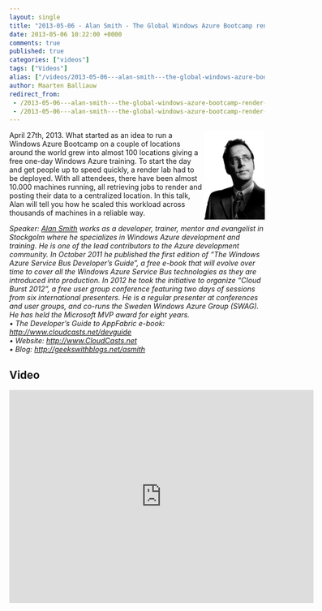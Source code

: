 ```yaml
---
layout: single
title: "2013-05-06 - Alan Smith - The Global Windows Azure Bootcamp render lab explained"
date: 2013-05-06 10:22:00 +0000
comments: true
published: true
categories: ["videos"]
tags: ["Videos"]
alias: ["/videos/2013-05-06---alan-smith---the-global-windows-azure-bootcamp-render-lab-explained"]
author: Maarten Balliauw
redirect_from:
 - /2013-05-06---alan-smith---the-global-windows-azure-bootcamp-render-lab-explained.html
 - /2013-05-06---alan-smith---the-global-windows-azure-bootcamp-render-lab-explained.html
---
```


<p><img alt="" align="right" src="/assets/media/speakers/alan-smith.jpg" width="120" height="175">April 27th, 2013. What started as an idea to run a Windows Azure Bootcamp on a couple of locations around the world grew into almost 100 locations giving a free one-day Windows Azure training. To start the day and get people up to speed quickly, a render lab had to be deployed. With all attendees, there have been almost 10.000 machines running, all retrieving jobs to render and posting their data to a centralized location. In this talk, Alan will tell you how he scaled this workload across thousands of machines in a reliable way.</p>
<p><em>Speaker: <a href="http://geekswithblogs.net/asmith" target="_blank">Alan Smith</a> works as a developer, trainer, mentor and evangelist in Stockgolm where he specializes in Windows Azure development and training. He is one of the lead contributors to the Azure development community. In October 2011 he published the first edition of &ldquo;The Windows Azure Service Bus Developer&rsquo;s Guide&rdquo;, a free e-book that will evolve over time to cover all the Windows Azure Service Bus technologies as they are introduced into production. In 2012 he took the initiative to organize &ldquo;Cloud Burst 2012&rdquo;, a free user group conference featuring two days of sessions from six international presenters. He is a regular presenter at conferences and user groups, and co-runs the Sweden Windows Azure Group (SWAG). He has held the Microsoft MVP award for eight years.<br>&bull;&nbsp;The Developer&rsquo;s Guide to AppFabric e-book: <a href="http://www.cloudcasts.net/devguide">http://www.cloudcasts.net/devguide</a><br>&bull;&nbsp;Website: <a href="http://www.CloudCasts.net">http://www.CloudCasts.net</a><br>&bull;&nbsp;Blog: <a href="http://geekswithblogs.net/asmith">http://geekswithblogs.net/asmith</a></em></p>

<h2>Video</h2>
<div>
				
				
				
<iframe width="600" height="420" src="http://www.youtube.com/embed/FqtqcR8T0PE?hd=1" frameborder="0" allowfullscreen=""></iframe>
				
</div>







